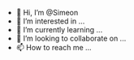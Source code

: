 - 👋 Hi, I’m @Simeon
- 👀 I’m interested in ...
- 🌱 I’m currently learning ...
- 💞️ I’m looking to collaborate on ...
- 📫 How to reach me ...

<!---
Simeon/Simeon is a ✨ special ✨ repository because its `README.md` (this file) appears on your GitHub profile.
You can click the Preview link to take a look at your changes.
--->
